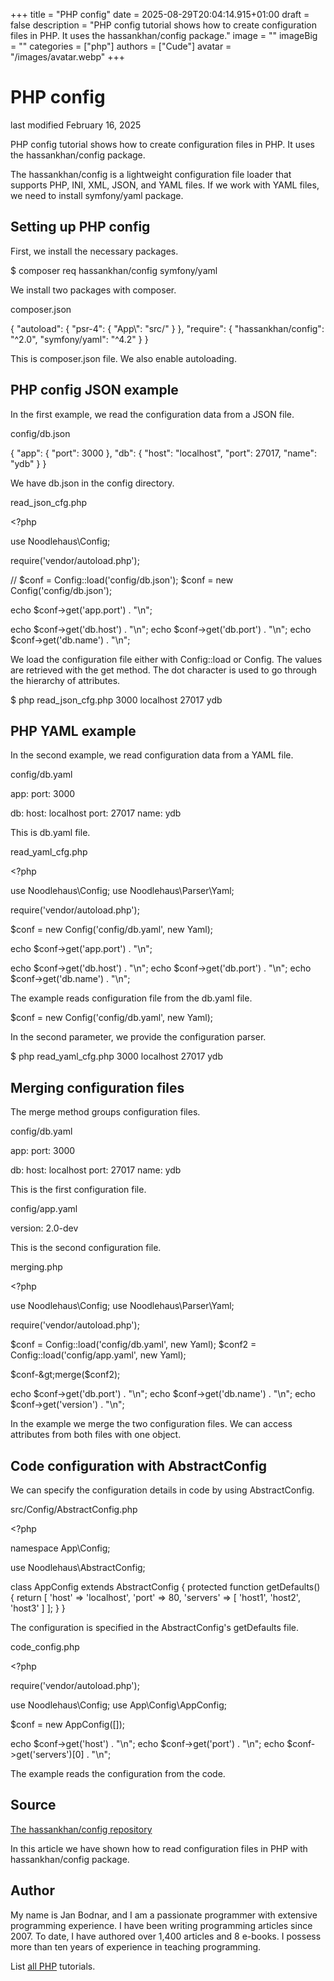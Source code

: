 +++
title = "PHP config"
date = 2025-08-29T20:04:14.915+01:00
draft = false
description = "PHP config tutorial shows how to create configuration files in PHP. It uses the hassankhan/config package."
image = ""
imageBig = ""
categories = ["php"]
authors = ["Cude"]
avatar = "/images/avatar.webp"
+++

# PHP config

last modified February 16, 2025

PHP config tutorial shows how to create configuration files in PHP. It uses
the hassankhan/config package.

The hassankhan/config is a lightweight configuration file loader
that supports PHP, INI, XML, JSON, and YAML files. If we work with YAML files,
we need to install symfony/yaml package.

## Setting up PHP config

First, we install the necessary packages.

$ composer req hassankhan/config symfony/yaml

We install two packages with composer. 

composer.json
  

{
    "autoload": {
        "psr-4": {
            "App\\": "src/"
        }
    },
    "require": {
        "hassankhan/config": "^2.0",
        "symfony/yaml": "^4.2"
    }
}

This is composer.json file. We also enable autoloading.

## PHP config JSON example

In the first example, we read the configuration data from a JSON 
file. 

config/db.json
  

{
    "app": {
        "port": 3000
    },
    "db": {
        "host": "localhost",
        "port": 27017,
        "name": "ydb"
    }
}

We have db.json in the config directory.

read_json_cfg.php
  

&lt;?php

use Noodlehaus\Config;

require('vendor/autoload.php');

// $conf = Config::load('config/db.json');
$conf = new Config('config/db.json');

echo $conf-&gt;get('app.port') . "\n";

echo $conf-&gt;get('db.host') . "\n";
echo $conf-&gt;get('db.port') . "\n";
echo $conf-&gt;get('db.name') . "\n";

We load the configuration file either with Config::load
or Config. The values are retrieved with the get
method. The dot character is used to go through the hierarchy of attributes.

$ php read_json_cfg.php
3000
localhost
27017
ydb

## PHP YAML example

In the second example, we read configuration data from 
a YAML file.

config/db.yaml
  

app:
  port: 3000
  
db: 
  host: localhost
  port: 27017
  name: ydb

This is db.yaml file.

read_yaml_cfg.php
  

&lt;?php

use Noodlehaus\Config;
use Noodlehaus\Parser\Yaml;

require('vendor/autoload.php');

$conf = new Config('config/db.yaml', new Yaml);

echo $conf-&gt;get('app.port') . "\n";

echo $conf-&gt;get('db.host') . "\n";
echo $conf-&gt;get('db.port') . "\n";
echo $conf-&gt;get('db.name') . "\n";

The example reads configuration file from the db.yaml
file. 

$conf = new Config('config/db.yaml', new Yaml);

In the second parameter, we provide the configuration parser.

$ php read_yaml_cfg.php
3000
localhost
27017
ydb

## Merging configuration files

The merge method groups configuration files.

config/db.yaml
  

app:
  port: 3000
  
db: 
  host: localhost
  port: 27017
  name: ydb

This is the first configuration file.

config/app.yaml
  

version: 2.0-dev

This is the second configuration file.

merging.php
  

&lt;?php

use Noodlehaus\Config;
use Noodlehaus\Parser\Yaml;

require('vendor/autoload.php');

$conf = Config::load('config/db.yaml', new Yaml);
$conf2 = Config::load('config/app.yaml', new Yaml);

$conf-&gt;merge($conf2);

echo $conf-&gt;get('db.port') . "\n";
echo $conf-&gt;get('db.name') . "\n";
echo $conf-&gt;get('version') . "\n";

In the example we merge the two configuration files. We can access attributes 
from both files with one object.

## Code configuration with AbstractConfig

We can specify the configuration details in code by using AbstractConfig.

src/Config/AbstractConfig.php
  

&lt;?php

namespace App\Config;
    
use Noodlehaus\AbstractConfig;

class AppConfig extends AbstractConfig
{
    protected function getDefaults()
    {
        return [
            'host' =&gt; 'localhost',
            'port'    =&gt; 80,
            'servers' =&gt; [
                'host1',
                'host2',
                'host3'
            ]
        ];
    }
}

The configuration is specified in the AbstractConfig's getDefaults
file.

code_config.php
  

&lt;?php

require('vendor/autoload.php');

use Noodlehaus\Config;
use App\Config\AppConfig;

$conf = new AppConfig([]);

echo $conf-&gt;get('host') . "\n";
echo $conf-&gt;get('port') . "\n";
echo $conf-&gt;get('servers')[0] . "\n";

The example reads the configuration from the code.

## Source

[The hassankhan/config repository](https://github.com/hassankhan/config)

In this article we have shown how to read configuration files in PHP 
with hassankhan/config package.

## Author

My name is Jan Bodnar, and I am a passionate programmer with extensive
programming experience. I have been writing programming articles since 2007.
To date, I have authored over 1,400 articles and 8 e-books. I possess more
than ten years of experience in teaching programming.

List [all PHP](/php/) tutorials.